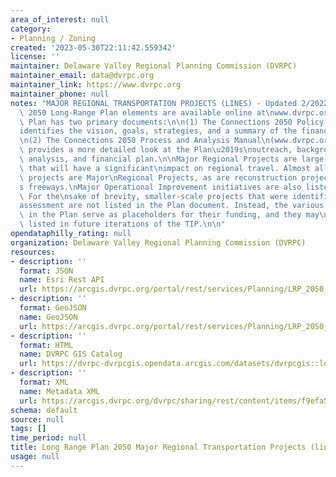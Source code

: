 ```yaml
---
area_of_interest: null
category:
- Planning / Zoning
created: '2023-05-30T22:11:42.559342'
license: ''
maintainer: Delaware Valley Regional Planning Commission (DVRPC)
maintainer_email: data@dvrpc.org
maintainer_link: https://www.dvrpc.org
maintainer_phone: null
notes: "MAJOR REGIONAL TRANSPORTATION PROJECTS (LINES) - Updated 2/2022\n\nAll Connections\
  \ 2050 Long-Range Plan elements are available online at\nwww.dvrpc.org/plan. The\
  \ Plan has two primary documents:\n\n(1) The Connections 2050 Policy Manual (www.dvrpc.org/Products/21027)\n\
  identifies the vision, goals, strategies, and a summary of the financial plan.\n\
  \n(2) The Connections 2050 Process and Analysis Manual\n(www.dvrpc.org/Products/21028)\
  \ provides a more detailed look at the Plan\u2019s\noutreach, background information,\
  \ analysis, and financial plan.\n\nMajor Regional Projects are large-scale projects\
  \ that will have a significant\nimpact on regional travel. Almost all system expansion\
  \ projects are Major\nRegional Projects, as are reconstruction projects on the region\u2019\
  s freeways.\nMajor Operational Improvement initiatives are also listed in the Plan.\
  \ For the\nsake of brevity, smaller-scale projects that were identified in the needs\n\
  assessment are not listed in the Plan document. Instead, the various funding\ncategories\
  \ in the Plan serve as placeholders for their funding, and they may\nbe explicitly\
  \ listed in future iterations of the TIP.\n\n"
opendataphilly_rating: null
organization: Delaware Valley Regional Planning Commission (DVRPC)
resources:
- description: ''
  format: JSON
  name: Esri Rest API
  url: https://arcgis.dvrpc.org/portal/rest/services/Planning/LRP_2050_MajorRegProj_Lines/FeatureServer/0
- description: ''
  format: GeoJSON
  name: GeoJSON
  url: https://arcgis.dvrpc.org/portal/rest/services/Planning/LRP_2050_MajorRegProj_Lines/FeatureServer/0/query?where=1=1&outsr=4326&outfields=*&f=geojson
- description: ''
  format: HTML
  name: DVRPC GIS Catalog
  url: https://dvrpc-dvrpcgis.opendata.arcgis.com/datasets/dvrpcgis::long-range-plan-2050-major-regional-transportation-projects-lines
- description: ''
  format: XML
  name: Metadata XML
  url: https://arcgis.dvrpc.org/dvrpc/sharing/rest/content/items/f9efa5a409a0403fbf7b8abca3915814/info/metadata/metadata.xml?format=default
schema: default
source: null
tags: []
time_period: null
title: Long Range Plan 2050 Major Regional Transportation Projects (lines)
usage: null
---
```

